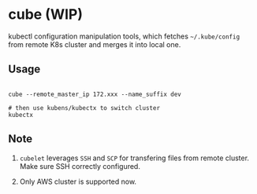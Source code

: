 # cube (WIP)
kubectl configuration manipulation tools, which fetches `~/.kube/config` from remote K8s cluster and merges it into local one.

## Usage

```terminal

cube --remote_master_ip 172.xxx --name_suffix dev 

# then use kubens/kubectx to switch cluster
kubectx

```

## Note
1. `cubelet` leverages `SSH` and `SCP` for transfering files from remote cluster. Make sure SSH correctly configured.

2. Only AWS cluster is supported now.
